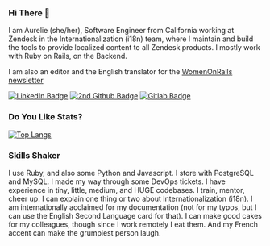 ### Hi There 👋

I am Aurelie (she/her), Software Engineer from California working at Zendesk in the Internationalization (i18n) team, where I maintain and build the tools to provide localized content to all Zendesk products. I mostly work with Ruby on Rails, on the Backend. 

I am also an editor and the English translator for the [WomenOnRails newsletter](https://womenonrailsinternational.substack.com/)


[![LinkedIn Badge](https://img.shields.io/badge/LinkedIn-Profile-informational?style=flat&logo=linkedin&logoColor=white&color=4AB197)](https://www.linkedin.com/in/aurelieverrot)
[![2nd Github Badge](https://img.shields.io/badge/Github-2ndProfile-informational?style=flat&logo=github&logoColor=white&color=4AB197)](https://github.com/aurelie-verrot)
[![Gitlab Badge](https://img.shields.io/badge/Gitlab-Profile-informational?style=flat&logo=gitlab&logoColor=white&color=4AB197)](https://gitlab.com/aurelieverrot)


### Do You Like Stats?

[![Top Langs](https://github-readme-stats.vercel.app/api/top-langs/?username=aurelieverrot&layout=compact&theme=dracula)](https://github.com/aurelieverrot)


### Skills Shaker
I use Ruby, and also some Python and Javascript.
I store with PostgreSQL and MySQL.
I made my way through some DevOps tickets.
I have experience in tiny, little, medium, and HUGE codebases.
I train, mentor, cheer up.
I can explain one thing or two about Internationalization (i18n).
I am internationally acclaimed for my documentation (not for my typos, but I can use the English Second Language card for that).
I can make good cakes for my colleagues, though since I work remotely I eat them.
And my French accent can make the grumpiest person laugh.
